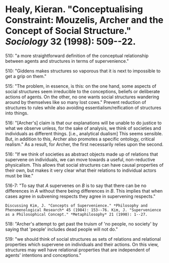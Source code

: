 Healy, Kieran. "Conceptualising Constraint: Mouzelis, Archer and the Concept of Social Structure." *Sociology* 32 (1998): 509--22.
===

510:  "a more straightforward definition of the conceptual relationship between agents and structures in terms of supervenience."

510:  "Giddens makes structures so vaporous that it is next to impossible to get a grip on them."

515:  "The problem, in essence, is this: on the one hand, some aspects of social structures seem irreducible to the conceptions, beliefs or deliberate actions of agents. On the other, no one wants social structures wandering around by themselves like so many lost cows." Prevent reduction of structures to rules while also avoiding essentialism/reification of structures into things.

516:  "[Archer's] claim is that our explanations will be unable to do justice to what we observe unless, for the sake of analysis, we think of societies and individuals as different things. [i.e., analytical dualism] This seems sensible. But, in addition to this, Archer also promotes a specific ontology, critical realism." As a result, for Archer, the first necessarily relies upon the second.

516:  "If we think of societies as abstract objects made up of relations that supervene on individuals, we can move towards a useful, non-reductive physicalism. This allows that social structures can have causal properties of their own, but makes it very clear what their relations to individual actors must be like."

516-7:  "To say that *A* supervenes on *B* is to say that there can be no differences in *A* without there being differences in *B*. This implies that when cases agree in subvening respects they agree in supervening respects."

    Discussing Kim, J. "Concepts of Supervenience." *Philosophy and Phenomenological Research* 45 (1984): 153--76. Kim, J. "Supervenience as a Philosophical Concept." *Metaphilosophy* 21 (1990): 1--27.
	
518:  "Archer's attempt to get past the truism of 'no people, no society' by saying that 'people' includes dead people will not do."

519:  "we should think of social structures as sets of relations and relational properties which supervene on individuals and their actions. On this view, structures may well have relational properties that are independent of agents' intentions and conceptions."